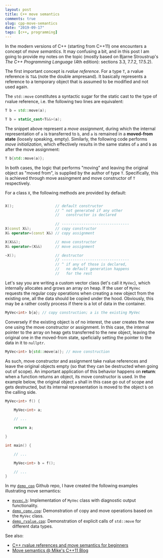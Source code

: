 ```yaml
---
layout: post
title: C++ move semantics
comments: true
slug: cpp-move-semantics
date: "2019-09-17"
tags: [c++, programming]
---
```


In the modern versions of C++ (starting from C++11) one encounters a concept of *move semantics*. It may confusing a bit, and in this post I am going to provide my notes on the topic (mostly based on Bjarne Stroustrup's *The C++ Programming Language* (4th edition): sections 3.3, 7.7.2, 17.5.2).

The first important concept is *rvalue reference*. For a type `T`, a rvalue reference is `T&&` (note the double ampresand). It basically represents a reference to a temporary object that is assumed to be modified and not used again. 

The `std::move` constitutes a syntactic sugar for the static cast to the type of rvalue reference, i.e. the following two lines are equivalent:

```cpp
T b = std::move(a);

T b = static_cast<T&&>(a);
```

The snippet above represent a *move assignment*, during which the internal representation of `a` is transferred to `b`, and `a` is remained in a **moved-from state** (loosely speaking, empty). Similarly, the following code performs *move initialization*, which effectively results in the same states of `a` and `b` as after the move assignment:

```cpp
T b{std::move(a)};
```

In both cases, the logic that performs "moving" and leaving the original object as "moved from", is supplied by the author of type `T`. Specifically, this is achieved through move assingment and move constructor of `T` respectively. 

For a class `X`, the following methods are provided by default:

```cpp

X();                   // default constructor
                       // ^ not generated if any other 
                       //   constructor is declared
    
                       // -------------------------------
X(const X&);           // copy constructor
X& operator=(const X&) // copy assignment

X(X&&);                // move constructor
X& operator=(X&&)      // move assignment

~X();                  // destructor
                       // -------------------------------
                       // ^ if any of those is declared, 
                       //   no default generation happens 
                       //   for the rest

```

Let's say you are writing a custom vector class (let's call it `MyVec`), which internally allocates and grows an array on heap. If the user of `MyVec` requests the regular copy operations when creating a new object from the existing one, all the data should be copied under the hood. Obviously, this may be a rather costly process if there is a lot of data in the container. 

```cpp
MyVec<int> b{a}; // copy construction; a is the existing MyVec
```

Conversely if the existing object is of no interest, the user creates the new one using the move constructor or assignment. In this case, the internal pointer to the array on heap gets transferred to the new object, leaving the original one in the moved-from state, speficially setting the pointer to the data in it to `nullptr`. 

```cpp
MyVec<int> b{std::move(a)}; // move construction
```

As such, move constructor and assignment take rvalue references and leave the original objects empty (so that they can be destructed when going out of scope). An important application of this behavior happens on **return**: when a function returns an object, its move constructor is used. In the example below, the original object `a` shall in this case go out of scope and gets destructed, but its internal representation is moved to the object `b` on the calling side. 

```cpp
MyVec<int> f() {

    MyVec<int> a;
    
    // ...

    return a;

}

int main() {

    // ...

    MyVec<int> b = f();

    // ...
}

```

In my [`demo_cpp`](https://github.com/semeniuta/demo_cpp) Github repo, I have created the following examples illustrating move semantics:

 * [`myvec.h`](https://github.com/semeniuta/demo_cpp/blob/master/src/myvec.h): Implementation of `MyVec` class with diagnostic output functionality.
 * [`demo_cpmv.cpp`](https://github.com/semeniuta/demo_cpp/blob/master/src/demo_cpmv.cpp): Demonstration of copy and move operations based on the `MyVec` class.
 * [`demo_rvalue.cpp`](https://github.com/semeniuta/demo_cpp/blob/master/src/demo_rvalue.cpp): Demonstration of explicit calls of `std::move` for different data types. 

See also:

* [C++ rvalue references and move semantics for beginners](https://www.internalpointers.com/post/c-rvalue-references-and-move-semantics-beginners)
* [Move semantics @ Mike's C++11 Blog](https://mbevin.wordpress.com/2012/11/20/move-semantics/)